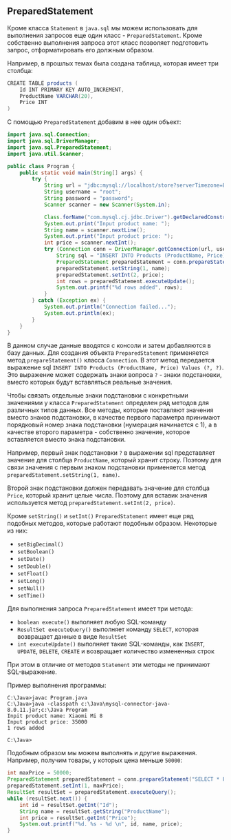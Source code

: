 ## PreparedStatement
Кроме класса `Statement` в `java.sql` мы можем использовать для выполнения запросов еще один класс - `PreparedStatement`. Кроме собственно выполнения запроса этот класс позволяет подготовить запрос, отформатировать его должным образом.

Например, в прошлых темах была создана таблица, которая имеет три столбца:
```java
CREATE TABLE products (
    Id INT PRIMARY KEY AUTO_INCREMENT, 
    ProductName VARCHAR(20), 
    Price INT
)
```

С помощью `PreparedStatement` добавим в нее один объект:
```java
import java.sql.Connection;
import java.sql.DriverManager;
import java.sql.PreparedStatement;
import java.util.Scanner;

public class Program {
    public static void main(String[] args) {
        try {
            String url = "jdbc:mysql://localhost/store?serverTimezone=Europe/Moscow&useSSL=false";
            String username = "root";
            String password = "password";
            Scanner scanner = new Scanner(System.in);

            Class.forName("com.mysql.cj.jdbc.Driver").getDeclaredConstructor().newInstance();
            System.out.print("Input product name: ");
            String name = scanner.nextLine();
            System.out.print("Input product price: ");
            int price = scanner.nextInt();
            try (Connection conn = DriverManager.getConnection(url, username, password)) {
                String sql = "INSERT INTO Products (ProductName, Price) Values (?, ?)";
                PreparedStatement preparedStatement = conn.prepareStatement(sql);
                preparedStatement.setString(1, name);
                preparedStatement.setInt(2, price);
                int rows = preparedStatement.executeUpdate();
                System.out.printf("%d rows added", rows);
            }
        } catch (Exception ex) {
            System.out.println("Connection failed...");
            System.out.println(ex);
        }
    }
}
```

В данном случае данные вводятся с консоли и затем добавляются в базу данных. Для создания объекта `PreparedStatement` применяется метод `prepareStatement()` класса `Connection`. В этот метод передается выражение sql `INSERT INTO Products (ProductName, Price) Values (?, ?)`. Это выражение может содержать знаки вопроса `?` - знаки подстановки, вместо которых будут вставляться реальные значения.

Чтобы связать отдельные знаки подстановки с конкретными значениями у класса `PreparedStatement` определен ряд методов для различных типов данных. Все методы, которые поставляют значения вместо знаков подстановки, в качестве первого параметра принимают порядковый номер знака подстановки (нумерация начинается с 1), а в качестве второго параметра - собственно значение, которое вставляется вместо знака подстановки.

Например, первый знак подстановки `?` в выражении sql представляет значение для столбца `ProductName`, который хранит строку. Поэтому для связи значения с первым знаком подстановки применяется метод `preparedStatement.setString(1, name)`.

Второй знак подстановки должен передавать значение для столбца `Price`, который хранит целые числа. Поэтому для вставик значения используется метод `preparedStatement.setInt(2, price)`.

Кроме `setString()` и `setInt()` `PreparedStatement` имеет еще ряд подобных методов, которые работают подобным образом. Некоторые из них:
- `setBigDecimal()`
- `setBoolean()`
- `setDate()`
- `setDouble()`
- `setFloat()`
- `setLong()`
- `setNull()`
- `setTime()`

Для выполнения запроса `PreparedStatement` имеет три метода:
- `boolean execute()` выполняет любую SQL-команду
- `ResultSet executeQuery()` выполняет команду `SELECT`, которая возвращает данные в виде `ResultSet`
- `int executeUpdate()` выполняет такие SQL-команды, как `INSERT`, `UPDATE`, `DELETE`, `CREATE` и возвращает количество измененных строк

При этом в отличие от методов `Statement` эти методы не принимают SQL-выражение.

Пример выполнения программы:
```console
C:\Java>javac Program.java
C:\Java>java -classpath c:\Java\mysql-connector-java-8.0.11.jar;c:\Java Program
Inpit product name: Xiaomi Mi 8
Input product price: 35000
1 rows added

C:\Java>
```

Подобным образом мы можем выполнять и другие выражения. Например, получим товары, у которых цена меньше `50000`:
```java
int maxPrice = 50000;
PreparedStatement preparedStatement = conn.prepareStatement("SELECT * FROM Products WHERE Price < ?");
preparedStatement.setInt(1, maxPrice);
ResultSet resultSet = preparedStatement.executeQuery();
while (resultSet.next()) {
    int id = resultSet.getInt("Id");
    String name = resultSet.getString("ProductName");
    int price = resultSet.getInt("Price");
    System.out.printf("%d. %s - %d \n", id, name, price);
}
```
